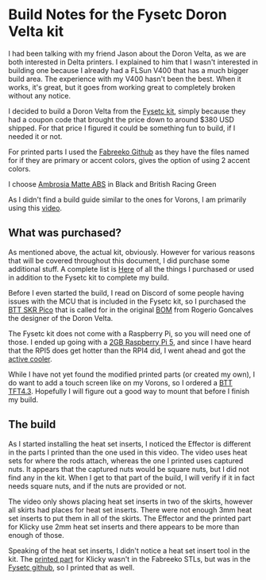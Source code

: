 # Build Notes for the Fysetc Doron Velta kit

I had been talking with my friend Jason about the Doron Velta, as we are both interested in Delta printers.  I explained to him that I wasn't interested in building one because I already had a FLSun V400 that has a much bigger build area.  The experience with my V400 hasn't been the best.  When it works, it's great, but it goes from working great to completely broken without any notice.

I decided to build a Doron Velta from the [Fysetc kit](https://www.fysetc.com/products/3d-printer-doron-velta?_pos=1&_sid=952f69bd9&_ss=r), simply because they had a coupon code that brought the price down to around $380 USD shipped.  For that price I figured it could be something fun to build, if I needed it or not.

For printed parts I used the [Fabreeko Github](https://github.com/Fabreeko/Doron-Velta/tree/main) as they have the files named for if they are primary or accent colors, gives the option of using 2 accent colors.

I choose [Ambrosia Matte ABS](https://west3d.com/products/ambrosia-abs-matte-filament-of-the-gods-1kg-bambu-ams-friendly-cardboard-spools-premium-3d-printing-filament) in Black and British Racing Green

As I didn't find a build guide similar to the ones for Vorons, I am primarily using this [video](https://www.youtube.com/watch?v=-V6F0aNnRW4).  

## What was purchased?

As mentioned above, the actual kit, obviously.  However for various reasons that will be covered throughout this document, I did purchase some additional stuff.  A complete list is [Here](extras.md) of all the things I purchased or used in addition to the Fysetc kit to complete my build.

Before I even started the build, I read on Discord of some people having issues with the MCU that is included in the Fysetc kit, so I purchased the [BTT SKR Pico](https://www.amazon.com/dp/B09MYKL9MP?ref_=ppx_hzsearch_conn_dt_b_fed_asin_title_1&th=1) that is called for in the original [BOM](https://github.com/rogerlz/Doron-Velta/blob/main/BOM.md) from Rogerio Goncalves the designer of the Doron Velta.

The Fysetc kit does not come with a Raspberry Pi, so you will need one of those.  I ended up going with a [2GB Raspberry Pi 5](https://www.pishop.us/product/raspberry-pi-5-2gb/), and since I have heard that the RPI5 does get hotter than the RPI4 did, I went ahead and got the [active cooler](https://www.pishop.us/product/raspberry-pi-active-cooler/).

While I have not yet found the modified printed parts (or created my own), I do want to add a touch screen like on my Vorons, so I ordered a [BTT TFT4.3](https://www.amazon.com/dp/B09791ZG1B?ref_=ppx_hzsearch_conn_dt_b_fed_asin_title_1&th=1).  Hopefully I will figure out a good way to mount that before I finish my build.

## The build

As I started installing the heat set inserts, I noticed the Effector is different in the parts I printed than the one used in this video.  The video uses heat sets for where the rods attach, whereas the one I printed uses captured nuts.  It appears that the captured nuts would be square nuts, but I did not find any in the kit.  When I get to that part of the build, I will verify if it in fact needs square nuts, and if the nuts are provided or not.

The video only shows placing heat set inserts in two of the skirts, however all skirts had places for heat set inserts.  There were not enough 3mm heat set inserts to put them in all of the skirts.  The Effector and the printed part for Klicky use 2mm heat set inserts and there appears to be more than enough of those.

Speaking of the heat set inserts, I didn't notice a heat set insert tool in the kit.  The [printed part](https://github.com/FYSETC/FYSETC-Doron_Velta/blob/main/STLs/Extrude%20the%20head/printed_part.STL) for Klicky wasn't in the Fabreeko STLs, but was in the [Fysetc github](https://github.com/FYSETC/FYSETC-Doron_Velta/tree/main), so I printed that as well.